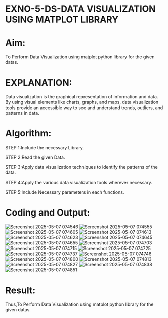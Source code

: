 # EXNO-5-DS-DATA VISUALIZATION USING MATPLOT LIBRARY

# Aim:
  To Perform Data Visualization using matplot python library for the given datas.

# EXPLANATION:
Data visualization is the graphical representation of information and data. By using visual elements like charts, graphs, and maps, data visualization tools provide an accessible way to see and understand trends, outliers, and patterns in data.

# Algorithm:
STEP 1:Include the necessary Library.

STEP 2:Read the given Data.

STEP 3:Apply data visualization techniques to identify the patterns of the data.

STEP 4:Apply the various data visualization tools wherever necessary.

STEP 5:Include Necessary parameters in each functions.

# Coding and Output:
  ![Screenshot 2025-05-07 074546](https://github.com/user-attachments/assets/096b1300-9b13-45fa-8560-dadd9464bd15)
![Screenshot 2025-05-07 074555](https://github.com/user-attachments/assets/ef43c225-13b8-422f-ac0a-679f13f86b36)
![Screenshot 2025-05-07 074605](https://github.com/user-attachments/assets/c3150c1e-c376-4a82-8187-826e72173658)
![Screenshot 2025-05-07 074613](https://github.com/user-attachments/assets/a7935f9a-db1c-41fc-b371-c8314783d787)
![Screenshot 2025-05-07 074623](https://github.com/user-attachments/assets/a64c9dc2-92c4-414f-8bde-73c81682c350)
![Screenshot 2025-05-07 074645](https://github.com/user-attachments/assets/eed8440c-945b-4ea6-95a5-ee90f34ca24a)
![Screenshot 2025-05-07 074655](https://github.com/user-attachments/assets/9718a3f1-b2e3-45be-a08e-387d2d1c0480)
![Screenshot 2025-05-07 074703](https://github.com/user-attachments/assets/869227fa-acb2-4a04-a54a-2355a1033bef)
![Screenshot 2025-05-07 074715](https://github.com/user-attachments/assets/8a6fd893-69cc-42d1-9674-0f94f89be6b1)
![Screenshot 2025-05-07 074725](https://github.com/user-attachments/assets/fab17071-43dd-4249-8d65-d85a7332c45e)
![Screenshot 2025-05-07 074737](https://github.com/user-attachments/assets/bf56875e-f2bc-4518-936e-05e0f98ac8c6)
![Screenshot 2025-05-07 074746](https://github.com/user-attachments/assets/528df973-1664-401f-b4ab-887ecbd7334f)
![Screenshot 2025-05-07 074800](https://github.com/user-attachments/assets/75c437d5-0f65-4821-a602-62ef30cb84fa)
![Screenshot 2025-05-07 074813](https://github.com/user-attachments/assets/7fd59fe7-4522-4fc0-b5e7-ba186ae59bed)
![Screenshot 2025-05-07 074827](https://github.com/user-attachments/assets/dd21e93c-73d0-4f4d-aa29-53cb372361d9)
![Screenshot 2025-05-07 074838](https://github.com/user-attachments/assets/0f39bd5a-7fea-4c73-a844-c0b2f8f4a50c)
![Screenshot 2025-05-07 074851](https://github.com/user-attachments/assets/f55509b9-df39-4999-b4ab-cc5add8bda5b)

# Result:
Thus,To Perform Data Visualization using matplot python library for the given datas.

